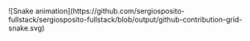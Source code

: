 <div>
  ![Snake animation](https://github.com/sergiosposito-fullstack/sergiosposito-fullstack/blob/output/github-contribution-grid-snake.svg)
</div>
